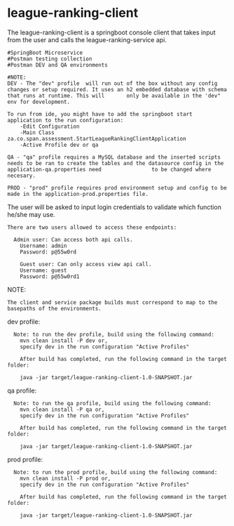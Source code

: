 # league-ranking-client

The league-ranking-client is a springboot console client that takes input from the user and calls the league-ranking-service api.

    #SpringBoot Microservice
    #Postman testing collection
    #Postman DEV and QA environments

    #NOTE: 
    DEV - The "dev" profile  will run out of the box without any config changes or setup required. It uses an h2 embedded database with schema that runs at runtime. This will       only be available in the 'dev" env for development.
    
    To run from ide, you might have to add the springboot start application to the run configuration:
        -Edit Configuration
        -Main Class za.co.span.assessment.StartLeagueRankingClientApplication
        -Active Profile dev or qa

    QA - "qa" profile requires a MySQL database and the inserted scripts needs to be ran to create the tables and the datasource config in the application-qa.properties need                to be changed where necesary.

    PROD - "prod" profile requires prod environment setup and config to be made in the application-prod.properties file.

The user will be asked to input login credentials to validate which function he/she may use.

    There are two users allowed to access these endpoints:

      Admin user: Can access both api calls.
        Username: admin
        Password: p@55w0rd

        Guest user: Can only access view api call.
        Username: guest
        Password: p@55w0rd1

NOTE:
    
    The client and service package builds must correspond to map to the basepaths of the environments.

  dev profile:
  
      Note: to run the dev profile, build using the following command:
        mvn clean install -P dev or,
        specify dev in the run configuration "Active Profiles"
        
        After build has completed, run the following command in the target folder:
         
        java -jar target/league-ranking-client-1.0-SNAPSHOT.jar
        
  qa profile:
  
      Note: to run the qa profile, build using the following command:
        mvn clean install -P qa or,
        specify dev in the run configuration "Active Profiles"
        
        After build has completed, run the following command in the target folder:
         
        java -jar target/league-ranking-client-1.0-SNAPSHOT.jar
        
  prod profile:
  
      Note: to run the prod profile, build using the following command:
        mvn clean install -P prod or,
        specify dev in the run configuration "Active Profiles"
        
        After build has completed, run the following command in the target folder:
         
        java -jar target/league-ranking-client-1.0-SNAPSHOT.jar
        
    
